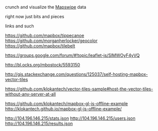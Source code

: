 crunch and visualize the [Mapswipe](https://github.com/mapswipe) data

right now just bits and pieces



links and such

https://github.com/mapbox/tippecanoe
https://github.com/morganherlocker/geocolor
https://github.com/mapbox/tilebelt

https://groups.google.com/forum/#!topic/leaflet-js/SlMWOyF4yVQ

http://bl.ocks.org/mbostock/5593150

http://gis.stackexchange.com/questions/125037/self-hosting-mapbox-vector-tiles

https://github.com/klokantech/vector-tiles-sample#host-the-vector-tiles-without-any-server-at-all


https://github.com/klokantech/mapbox-gl-js-offline-example
http://klokantech.github.io/mapbox-gl-js-offline-example/


http://104.196.146.215/stats.json
http://104.196.146.215/users.json
http://104.196.146.215/results.json
